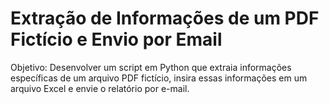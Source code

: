# Extração de Informações de um PDF Fictício e Envio por Email

Objetivo: Desenvolver um script em Python que extraia informações específicas de um arquivo PDF fictício, insira essas informações em um arquivo Excel e envie o relatório por e-mail.